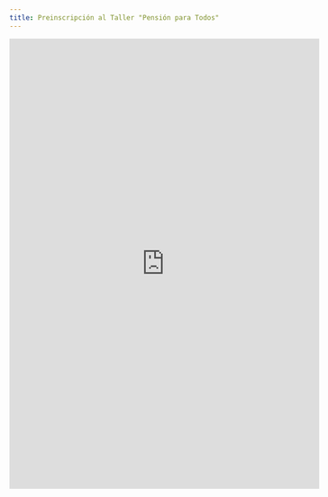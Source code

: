 ```yaml
---
title: Preinscripción al Taller "Pensión para Todos"
---
```


<iframe src="https://docs.google.com/forms/d/e/1FAIpQLSdTN40HQZEEctur-GlsfOMYuaz02jo9lSS_XxLGtczBqWQqlA/viewform?embedded=true" width="550" height="800" frameborder="0" marginheight="0" marginwidth="0">Loading…</iframe>
